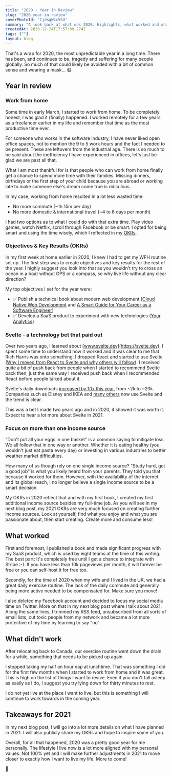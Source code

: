 ```yaml
---
title: "2020 - Year in Review"
slug: "2020-year-in-review"
coverPhotoId: "CjdsgW4cVSU"
summary: "A look back at what was 2020. Highlights, what worked and what didn't."
createdAt: 2020-12-24T17:57:09.274Z
tags: [""]
layout: blog
---
```


<script>
  export let data;
  const assetsBasePath = `/blog/${data.slug}`;
</script>

<!-- Photo by [Kelly Sikkema](https://unsplash.com/@kellysikkema?utm_source=unsplash&amp;utm_medium=referral&amp;utm_content=creditCopyText) on [Unsplash](https://unsplash.com/s/photos/notebook?utm_source=unsplash&amp;utm_medium=referral&amp;utm_content=creditCopyText) -->

That's a wrap for 2020, the most unpredictable year in a long time. There has been, and continues to be, tragedy and suffering for many people globally. So much of that could likely be avoided with a bit of common sense and wearing a mask… 😷

## Year in review

### Work from home
Some time in early March, I started to work from home. To be completely honest, I was glad it (finally) happened. I worked remotely for a few years as a freelancer earlier in my life and remember that time as the most productive time ever.

For someone who works in the software industry, I have never liked open office spaces, not to mention the 9 to 5 work hours and the fact I needed to be present. These are leftovers from the industrial age. There is so much to be said about the inefficiency I have experienced in offices, let's just be glad we are past all that.

What I am most thankful for is that people who can work from home finally get a chance to spend more time with their families. Missing dinners, birthdays or the first step of your child because you are abroad or working late to make someone else's dream come true is ridiculous.

In my case, working from home resulted in a lot less wasted time:
* No more commute (~1h 15m per day)
* No more domestic & international travel (~4 to 6 days per month)

I had two options as to what I could do with that extra time. Play video games, watch Netflix, scroll through Facebook or be smart. I opted for being smart and using the time wisely, which I reflected in my [OKRs](https://en.wikipedia.org/wiki/OKR).

### Objectives & Key Results (OKRs)
In my first week at home earlier in 2020, I knew I had to get my WFH routine set up. The first step was to create objectives and key results for the rest of the year. I highly suggest you look into that as you wouldn't try to cross an ocean in a boat without GPS or a compass, so why live life without any clear direction?

My top objectives I set for the year were:
* ✅ Publish a technical book about modern web development ([Cloud Native Web Development](https://www.mikenikles.com/cloud-native-web-development) and [A Smart Guide for Your Career as a Software Engineer](https://gum.co/a-smart-guide-for-your-career-as-a-software-engineer))
* ✅ Develop a SaaS product to experiment with new technologies ([Your Analytics](https://www.your-analytics.org))

### Svelte - a technology bet that paid out
Over two years ago, I learned about [www.svelte.dev](https://svelte.dev). I spent some time to understand how it worked and it was clear to me that Rich Harris was onto something. I dropped React and started to use Svelte ([Why I moved from React to Svelte and why others will follow](https://www.mikenikles.com/blog/why-i-moved-from-react-to-svelte-and-why-others-will-follow)). I received quite a bit of push back from people when I started to recommend Svelte back then, just the same way I received push back when I recommended React before people talked about it.

Svelte's daily downloads [increased by 10x this year](https://npm-stat.com/charts.html?package=svelte&from=2020-01-01&to=2020-12-31), from ~2k to ~20k. Companies such as Disney and IKEA and [many others](https://twitter.com/SvelteSociety/status/1260209026563858432) now use Svelte and the trend is clear.

This was a bet I made two years ago and in 2020, it showed it was worth it. Expect to hear a lot more about Svelte in 2021.

### Focus on more than one income source
"Don't put all your eggs in one basket" is a common saying to mitigate loss. We all follow that in one way or another. Whether it is eating healthy (you wouldn't just eat pasta every day) or investing in various industries to better weather market difficulties.

How many of us though rely on one single income source? "Study hard, get a good job" is what you likely heard from your parents. They told you that because it worked for them. However, with the availability of the internet and its global reach, I no longer believe a single income source to be a smart decision.

My OKRs in 2020 reflect that and with my first book, I created my first additional income source besides my full-time job. As you will see in my next blog post, my 2021 OKRs are very much focused on creating further income sources. Look at yourself, find what you enjoy and what you are passionate about, then start creating. Create more and consume less!

## What worked
First and foremost, I published a book and made significant progress with my SaaS product, which is used by eight teams at the time of this writing. The best part: It's completely free until I get a chance to integrate with Stripe :-). If you have less than 10k pageviews per month, it will forever be free or you can self-host it for free too.

Secondly, for the time of 2020 when my wife and I lived in the UK, we had a great daily exercise routine. The lack of the daily commute and generally being more active needed to be compensated for. Make sure you move!

I also deleted my Facebook account and decided to focus my social media time on Twitter. More on that in my next blog post where I talk about 2021. Along the same lines, I trimmed my RSS feed, unsubscribed from all sorts of email lists, cut toxic people from my network and became a lot more protective of my time by learning to say "no".

## What didn't work
After relocating back to Canada, our exercise routine went down the drain for a while, something that needs to be picked up again.

I stopped taking my half an hour nap at lunchtime. That was something I did for the first few months when I started to work from home and it was great. This is high on the list of things I want to revive. Even if you don't fall asleep as easily as I do, I suggest you try lying down for thirty minutes to rest.

I do not yet live at the place I want to live, but this is something I will continue to work towards in the coming year.

## Takeaways for 2021
In my next blog post, I will go into a lot more details on what I have planned in 2021. I will also publicly share my OKRs and hope to inspire some of you.

Overall, for all that happened, 2020 was a pretty good year for me personally. The lifestyle I live now is a lot more aligned with my personal values. Not 100% yet and I will make further adjustments in 2021 to move closer to exactly how I want to live my life. More to come!

👋
